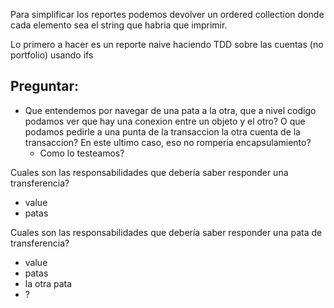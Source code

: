 Para simplificar los reportes podemos devolver un ordered collection donde cada elemento sea el string que habria que imprimir.

Lo primero a hacer es un reporte naive haciendo TDD sobre las cuentas (no portfolio) usando ifs


## Preguntar:
* Que entendemos por navegar de una pata a la otra, que a nivel codigo podamos ver que hay una conexion entre un objeto y el otro? O que podamos pedirle a una punta de la transaccion la otra cuenta de la transaccion? En este ultimo caso, eso no romperia encapsulamiento?
	* Como lo testeamos?



Cuales son las responsabilidades que debería saber responder una transferencia?
* value
* patas

Cuales son las responsabilidades que debería saber responder una pata de transferencia?
* value
* patas
* la otra pata
* ?